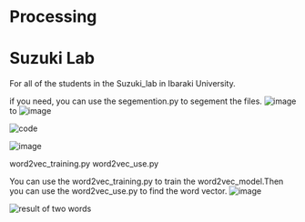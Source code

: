 # Processing
# Suzuki Lab

For all of the students in the Suzuki_lab in Ibaraki University.


if you need, you can use the segemention.py to segement the files.
![image](https://user-images.githubusercontent.com/49239360/163093541-6f6e89dd-24a7-408c-b3ca-ea0e9957b846.png)
to
![image](https://user-images.githubusercontent.com/49239360/163093593-bd3eece5-99a1-4836-a834-c73349c08489.png)



![code](https://user-images.githubusercontent.com/49239360/163103615-65657c00-93f3-4c28-9e5b-a971a1f3b5d3.png)



![image](https://user-images.githubusercontent.com/49239360/163121629-387e6cd2-c5d6-471e-af7c-aab2804a19f2.png)

word2vec_training.py word2vec_use.py

You can use the word2vec_training.py to train the word2vec_model.Then you can use the word2vec_use.py to find the word vector.
![image](https://user-images.githubusercontent.com/49239360/163155936-0f301c9f-6f72-499a-ae00-9d1fba220c51.png)

![result of two words](https://user-images.githubusercontent.com/49239360/163155866-a5aa845b-d969-4812-a6c6-c0f25a3b4c2c.png)

